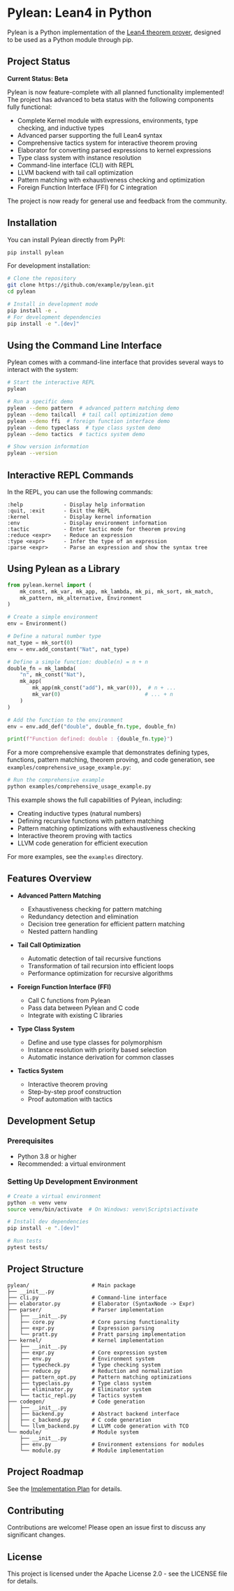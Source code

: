 # Pylean: Lean4 in Python

Pylean is a Python implementation of the [Lean4 theorem prover](https://lean-lang.org/), designed to be used as a Python module through pip.

## Project Status

**Current Status: Beta**

Pylean is now feature-complete with all planned functionality implemented! The project has advanced to beta status with the following components fully functional:

- Complete Kernel module with expressions, environments, type checking, and inductive types
- Advanced parser supporting the full Lean4 syntax
- Comprehensive tactics system for interactive theorem proving
- Elaborator for converting parsed expressions to kernel expressions
- Type class system with instance resolution
- Command-line interface (CLI) with REPL
- LLVM backend with tail call optimization
- Pattern matching with exhaustiveness checking and optimization
- Foreign Function Interface (FFI) for C integration

The project is now ready for general use and feedback from the community.

## Installation

You can install Pylean directly from PyPI:

```bash
pip install pylean
```

For development installation:

```bash
# Clone the repository
git clone https://github.com/example/pylean.git
cd pylean

# Install in development mode
pip install -e .
# For development dependencies
pip install -e ".[dev]"
```

## Using the Command Line Interface

Pylean comes with a command-line interface that provides several ways to interact with the system:

```bash
# Start the interactive REPL
pylean

# Run a specific demo
pylean --demo pattern  # advanced pattern matching demo
pylean --demo tailcall  # tail call optimization demo
pylean --demo ffi  # foreign function interface demo
pylean --demo typeclass  # type class system demo
pylean --demo tactics  # tactics system demo

# Show version information
pylean --version
```

## Interactive REPL Commands

In the REPL, you can use the following commands:

```
:help             - Display help information
:quit, :exit      - Exit the REPL
:kernel           - Display kernel information
:env              - Display environment information
:tactic           - Enter tactic mode for theorem proving
:reduce <expr>    - Reduce an expression
:type <expr>      - Infer the type of an expression
:parse <expr>     - Parse an expression and show the syntax tree
```

## Using Pylean as a Library

```python
from pylean.kernel import (
    mk_const, mk_var, mk_app, mk_lambda, mk_pi, mk_sort, mk_match,
    mk_pattern, mk_alternative, Environment
)

# Create a simple environment
env = Environment()

# Define a natural number type
nat_type = mk_sort(0)
env = env.add_constant("Nat", nat_type)

# Define a simple function: double(n) = n + n
double_fn = mk_lambda(
    "n", mk_const("Nat"),
    mk_app(
        mk_app(mk_const("add"), mk_var(0)),  # n + ...
        mk_var(0)                           # ... + n
    )
)

# Add the function to the environment
env = env.add_def("double", double_fn.type, double_fn)

print(f"Function defined: double : {double_fn.type}")
```

For a more comprehensive example that demonstrates defining types, functions, pattern matching, theorem proving, and code generation, see `examples/comprehensive_usage_example.py`:

```bash
# Run the comprehensive example
python examples/comprehensive_usage_example.py
```

This example shows the full capabilities of Pylean, including:
- Creating inductive types (natural numbers)
- Defining recursive functions with pattern matching
- Pattern matching optimizations with exhaustiveness checking
- Interactive theorem proving with tactics
- LLVM code generation for efficient execution

For more examples, see the `examples` directory.

## Features Overview

- **Advanced Pattern Matching**
  - Exhaustiveness checking for pattern matching
  - Redundancy detection and elimination
  - Decision tree generation for efficient pattern matching
  - Nested pattern handling

- **Tail Call Optimization**
  - Automatic detection of tail recursive functions
  - Transformation of tail recursion into efficient loops
  - Performance optimization for recursive algorithms

- **Foreign Function Interface (FFI)**
  - Call C functions from Pylean
  - Pass data between Pylean and C code
  - Integrate with existing C libraries

- **Type Class System**
  - Define and use type classes for polymorphism
  - Instance resolution with priority based selection
  - Automatic instance derivation for common classes

- **Tactics System**
  - Interactive theorem proving
  - Step-by-step proof construction
  - Proof automation with tactics

## Development Setup

### Prerequisites

- Python 3.8 or higher
- Recommended: a virtual environment

### Setting Up Development Environment

```bash
# Create a virtual environment
python -m venv venv
source venv/bin/activate  # On Windows: venv\Scripts\activate

# Install dev dependencies
pip install -e ".[dev]"

# Run tests
pytest tests/
```

## Project Structure

```
pylean/                    # Main package
├── __init__.py
├── cli.py                 # Command-line interface
├── elaborator.py          # Elaborator (SyntaxNode -> Expr)
├── parser/                # Parser implementation
│   ├── __init__.py
│   ├── core.py            # Core parsing functionality
│   ├── expr.py            # Expression parsing
│   └── pratt.py           # Pratt parsing implementation
├── kernel/                # Kernel implementation
│   ├── __init__.py
│   ├── expr.py            # Core expression system
│   ├── env.py             # Environment system
│   ├── typecheck.py       # Type checking system
│   ├── reduce.py          # Reduction and normalization
│   ├── pattern_opt.py     # Pattern matching optimizations
│   ├── typeclass.py       # Type class system
│   ├── eliminator.py      # Eliminator system
│   └── tactic_repl.py     # Tactics system
├── codegen/               # Code generation
│   ├── __init__.py
│   ├── backend.py         # Abstract backend interface
│   ├── c_backend.py       # C code generation
│   └── llvm_backend.py    # LLVM code generation with TCO
└── module/                # Module system
    ├── __init__.py
    ├── env.py             # Environment extensions for modules
    └── module.py          # Module implementation
```

## Project Roadmap

See the [Implementation Plan](implementation_plan.md) for details.

## Contributing

Contributions are welcome! Please open an issue first to discuss any significant changes.

## License

This project is licensed under the Apache License 2.0 - see the LICENSE file for details. 